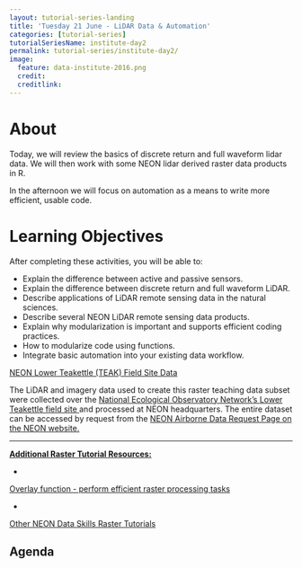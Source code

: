 ```yaml
---
layout: tutorial-series-landing
title: 'Tuesday 21 June - LiDAR Data & Automation'
categories: [tutorial-series]
tutorialSeriesName: institute-day2
permalink: tutorial-series/institute-day2/
image:
  feature: data-institute-2016.png
  credit:
  creditlink:
---
```


# About
Today, we will review the basics of discrete return and full waveform lidar data.
We will then work with some NEON lidar derived raster data products in R.

In the afternoon we will focus on automation as a means to write more efficient,
usable code.

<div id="objectives" markdown="1">

# Learning Objectives

After completing these activities, you will be able to:

* Explain the difference between active and passive sensors.
* Explain the difference between discrete return and full waveform LiDAR.
* Describe applications of LiDAR remote sensing data in the natural sciences. 
* Describe several NEON LiDAR remote sensing data products.
* Explain why modularization is important and supports efficient coding practices.
* How to modularize code using functions.
* Integrate basic automation into your existing data workflow. 


<a class="btn btn-success" href="https://ndownloader.figshare.com/files/5282317" 
target="_blank">NEON Lower Teakettle (TEAK) Field Site Data</a>

The LiDAR and imagery data used to create this raster teaching data subset were 
collected over the 
<a href="http://www.neonscience.org/" target="_blank">National Ecological Observatory Network’s </a>
<a href="http://www.neonscience.org/science-design/field-sites/lower-teakettle" target="_blank">Lower Teakettle field site </a>
and processed at NEON 
headquarters. The entire dataset can be accessed by request from the 
<a href="http://www.neonscience.org/data-resources/get-data/airborne-data" target="_blank"> NEON Airborne Data Request Page on the NEON website.


****

**Additional Raster Tutorial Resources:**

* <a href="http://neondataskills.org/R/Raster-Calculations-In-R/Overlay" target="_blank">
Overlay function - perform efficient raster processing tasks</a>
* <a href="http://neondataskills.org/raster/" target="_blank">
Other NEON Data Skills Raster Tutorials</a>
</div>




##  Agenda
